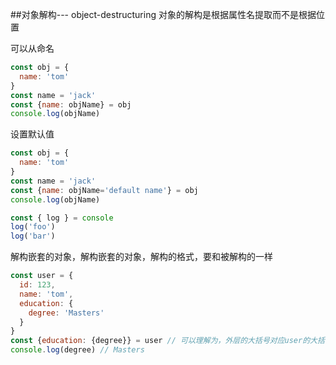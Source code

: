 ##对象解构--- object-destructuring
对象的解构是根据属性名提取而不是根据位置

可以从命名
```javascript
const obj = {
  name: 'tom'
}
const name = 'jack'
const {name: objName} = obj
console.log(objName)
```
设置默认值
```javascript
const obj = {
  name: 'tom'
}
const name = 'jack'
const {name: objName='default name'} = obj
console.log(objName)

const { log } = console
log('foo')
log('bar')
```
解构嵌套的对象，解构嵌套的对象，解构的格式，要和被解构的一样
```javascript
const user = {
  id: 123,
  name: 'tom',
  education: {
    degree: 'Masters'
  }
}
const {education: {degree}} = user // 可以理解为，外层的大括号对应user的大括号，education对应usere的ducation，degree对应user的degree
console.log(degree) // Masters
```
